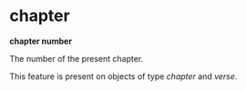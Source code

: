 # chapter

**chapter number**

The number of the present chapter.

This feature is present on objects of type *chapter* and *verse*.

